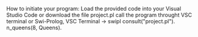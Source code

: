 How to initiate your program:
Load the provided code into your Visual Studio Code or download the file project.pl
call the program throught VSC terminal or Swi-Prolog,
VSC Terminal -> 
swipl
consult("project.pl").
n_queens(8, Queens).
